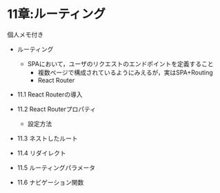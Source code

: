 # 11章:ルーティング
個人メモ付き

- ルーティング
  - SPAにおいて，ユーザのリクエストのエンドポイントを定義すること
    - 複数ページで構成されているようにみえるが，実はSPA+Routing
    - React Router

- 11.1 React Routerの導入
- 11.2 React Routerプロパティ
  - 設定方法
- 11.3 ネストしたルート
- 11.4 リダイレクト
- 11.5 ルーティングパラメータ
- 11.6 ナビゲーション関数